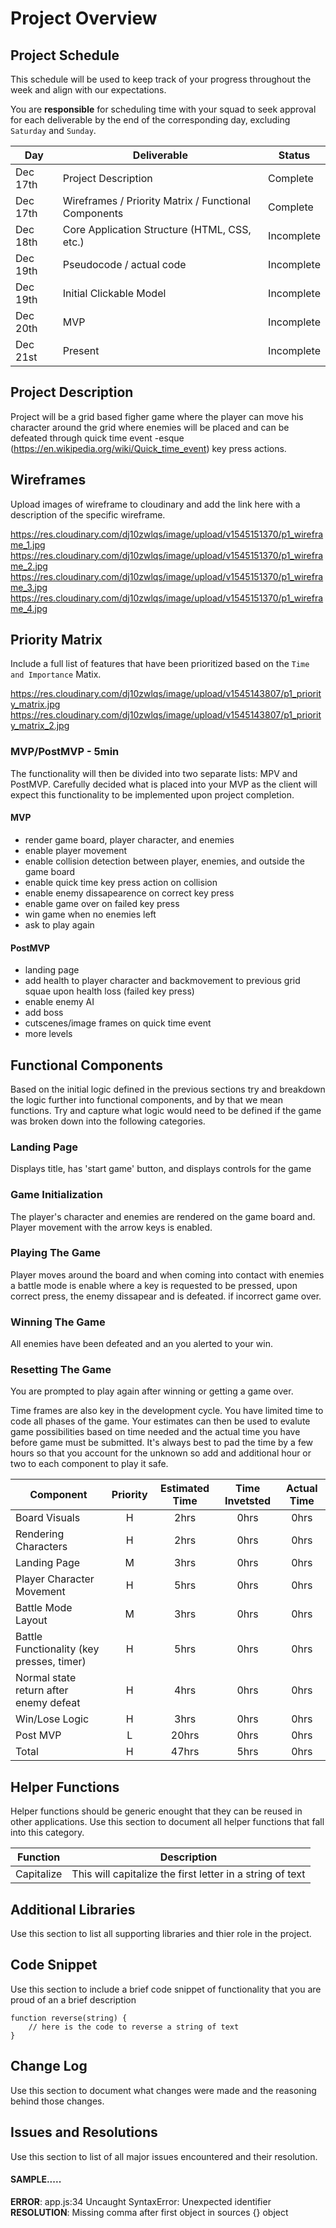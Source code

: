 # Project Overview

## Project Schedule

This schedule will be used to keep track of your progress throughout the week and align with our expectations.  

You are **responsible** for scheduling time with your squad to seek approval for each deliverable by the end of the corresponding day, excluding `Saturday` and `Sunday`.

|  Day | Deliverable | Status
|---|---| ---|
|Dec 17th| Project Description | Complete
|Dec 17th| Wireframes / Priority Matrix / Functional Components | Complete
|Dec 18th| Core Application Structure (HTML, CSS, etc.) | Incomplete
|Dec 19th| Pseudocode / actual code | Incomplete
|Dec 19th| Initial Clickable Model  | Incomplete
|Dec 20th| MVP | Incomplete
|Dec 21st| Present | Incomplete


## Project Description

Project will be a grid based figher game where the player can move his character around the grid where enemies will be placed and can be defeated through quick time event -esque (https://en.wikipedia.org/wiki/Quick_time_event) key press actions.  

## Wireframes

Upload images of wireframe to cloudinary and add the link here with a description of the specific wireframe.

https://res.cloudinary.com/dj10zwlqs/image/upload/v1545151370/p1_wireframe_1.jpg
https://res.cloudinary.com/dj10zwlqs/image/upload/v1545151370/p1_wireframe_2.jpg
https://res.cloudinary.com/dj10zwlqs/image/upload/v1545151370/p1_wireframe_3.jpg
https://res.cloudinary.com/dj10zwlqs/image/upload/v1545151370/p1_wireframe_4.jpg

## Priority Matrix

Include a full list of features that have been prioritized based on the `Time and Importance` Matix.

https://res.cloudinary.com/dj10zwlqs/image/upload/v1545143807/p1_priority_matrix.jpg
https://res.cloudinary.com/dj10zwlqs/image/upload/v1545143807/p1_priority_matrix_2.jpg

### MVP/PostMVP - 5min

The functionality will then be divided into two separate lists: MPV and PostMVP.  Carefully decided what is placed into your MVP as the client will expect this functionality to be implemented upon project completion.  

#### MVP 
- render game board, player character, and enemies
- enable player movement
- enable collision detection between player, enemies, and outside the game board 
- enable quick time key press action on collision 
- enable enemy dissapearence on correct key press 
- enable game over on failed key press 
- win game when no enemies left 
- ask to play again


#### PostMVP
- landing page
- add health to player character and backmovement to previous grid squae upon health loss (failed key press)
- enable enemy AI 
- add boss 
- cutscenes/image frames on quick time event 
- more levels  


## Functional Components

Based on the initial logic defined in the previous sections try and breakdown the logic further into functional components, and by that we mean functions.  Try and capture what logic would need to be defined if the game was broken down into the following categories.

### Landing Page
Displays title, has 'start game' button, and displays controls for the game 

### Game Initialization
The player's character and enemies are rendered on the game board and. Player movement with the arrow keys is enabled.

### Playing The Game 
Player moves around the board and when coming into contact with enemies a battle mode is enable where a key is requested to be pressed, upon correct press, the enemy dissapear and is defeated. if incorrect game over. 

### Winning The Game
All enemies have been defeated and an you alerted to your win. 

### Resetting The Game
You are prompted to play again after winning or getting a game over. 

Time frames are also key in the development cycle.  You have limited time to code all phases of the game.  Your estimates can then be used to evalute game possibilities based on time needed and the actual time you have before game must be submitted. It's always best to pad the time by a few hours so that you account for the unknown so add and additional hour or two to each component to play it safe.

| Component | Priority | Estimated Time | Time Invetsted | Actual Time |
| --- | :---: |  :---: | :---: | :---: |
| Board Visuals | H | 2hrs| 0hrs | 0hrs |
| Rendering Characters | H | 2hrs| 0hrs | 0hrs |
| Landing Page | M | 3hrs| 0hrs | 0hrs |
| Player Character Movement | H | 5hrs| 0hrs | 0hrs |
| Battle Mode Layout | M | 3hrs| 0hrs | 0hrs |
| Battle Functionality (key presses, timer) | H | 5hrs| 0hrs | 0hrs |
| Normal state return after enemy defeat | H | 4hrs| 0hrs | 0hrs |
| Win/Lose Logic | H | 3hrs| 0hrs | 0hrs |
| Post MVP | L | 20hrs| 0hrs | 0hrs |
| Total | H | 47hrs| 5hrs | 0hrs |

## Helper Functions
Helper functions should be generic enought that they can be reused in other applications. Use this section to document all helper functions that fall into this category.

| Function | Description | 
| --- | :---: |  
| Capitalize | This will capitalize the first letter in a string of text | 

## Additional Libraries
 Use this section to list all supporting libraries and thier role in the project. 

## Code Snippet

Use this section to include a brief code snippet of functionality that you are proud of an a brief description  

```
function reverse(string) {
	// here is the code to reverse a string of text
}
```

## Change Log
 Use this section to document what changes were made and the reasoning behind those changes.  

## Issues and Resolutions
 Use this section to list of all major issues encountered and their resolution.

#### SAMPLE.....
**ERROR**: app.js:34 Uncaught SyntaxError: Unexpected identifier                                
**RESOLUTION**: Missing comma after first object in sources {} object
